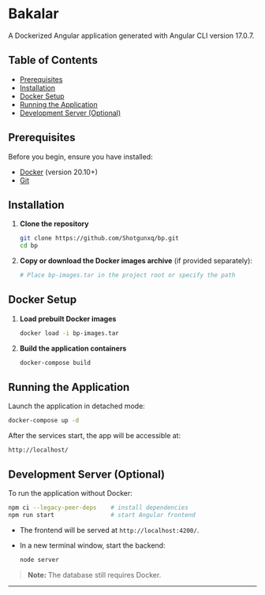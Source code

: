 # Bakalar

A Dockerized Angular application generated with Angular CLI version 17.0.7.

## Table of Contents

- [Prerequisites](#prerequisites)
- [Installation](#installation)
- [Docker Setup](#docker-setup)
- [Running the Application](#running-the-application)
- [Development Server (Optional)](#development-server-optional)

## Prerequisites

Before you begin, ensure you have installed:

- [Docker](https://docs.docker.com/get-docker/) (version 20.10+)
- [Git](https://git-scm.com/downloads)

## Installation

1. **Clone the repository**

   ```bash
   git clone https://github.com/Shotgunxq/bp.git
   cd bp
   ```

2. **Copy or download the Docker images archive** (if provided separately):

   ```bash
   # Place bp-images.tar in the project root or specify the path
   ```

## Docker Setup

1. **Load prebuilt Docker images**

   ```bash
   docker load -i bp-images.tar
   ```

2. **Build the application containers**

   ```bash
   docker-compose build
   ```

## Running the Application

Launch the application in detached mode:

```bash
docker-compose up -d
```

After the services start, the app will be accessible at:

```
http://localhost/
```

## Development Server (Optional)

To run the application without Docker:

```bash
npm ci --legacy-peer-deps    # install dependencies
npm run start                # start Angular frontend
```

- The frontend will be served at `http://localhost:4200/`.
- In a new terminal window, start the backend:

  ```bash
  node server
  ```

> **Note:** The database still requires Docker.

---
